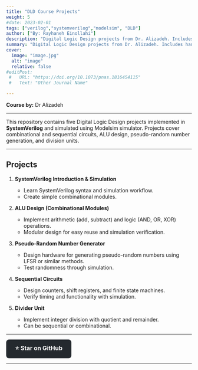 ```yaml
---
title: "DLD Course Projects"
weight: 5
#date: 2023-02-01
tags: ["verilog","systemverilog","modelsim", "DLD"]
author: ["By: Rayhaneh Einollahi"]
description: "Digital Logic Design projects from Dr. Alizadeh. Includes hands-on experiments with circuits, Verilogcode, and simulations with Modelsim to explore digital logic concepts." 
summary: "Digital Logic Design projects from Dr. Alizadeh. Includes hands-on experiments with circuits, Verilogcode, and simulations with Modelsim to explore digital logic concepts." 
cover:
  image: "image.jpg"
  alt: "image"
  relative: false
#editPost:
 #   URL: "https://doi.org/10.1073/pnas.1816454115"
 #   Text: "Other Journal Name"

---
```

**Course by:** Dr Alizadeh

---


This repository contains five Digital Logic Design projects implemented in **SystemVerilog** and simulated using Modelsim simulator. Projects cover combinational and sequential circuits, ALU design, pseudo-random number generation, and division units.

---

## Projects

1. **SystemVerilog Introduction & Simulation**

   * Learn SystemVerilog syntax and simulation workflow.
   * Create simple combinational modules.

2. **ALU Design (Combinational Modules)**

   * Implement arithmetic (add, subtract) and logic (AND, OR, XOR) operations.
   * Modular design for easy reuse and simulation verification.

3. **Pseudo-Random Number Generator**

   * Design hardware for generating pseudo-random numbers using LFSR or similar methods.
   * Test randomness through simulation.

4. **Sequential Circuits**

   * Design counters, shift registers, and finite state machines.
   * Verify timing and functionality with simulation.

5. **Divider Unit**

   * Implement integer division with quotient and remainder.
   * Can be sequential or combinational.

---
<a href="https://github.com/Rayhaneh-Einollahi/DLD_Course_Projects" target="_blank" rel="noopener" 
   style="display:inline-block; padding:12px 24px; font-weight:bold; background-color:#24292e; 
          color:white; border-radius:8px; text-decoration:none; font-size:16px;">
  ⭐ Star on GitHub
</a>

---


